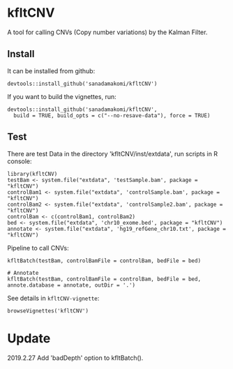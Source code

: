 # kfltCNV
A tool for calling CNVs (Copy number variations) by the Kalman Filter.

## Install
It can be installed from github:

```
devtools::install_github('sanadamakomi/kfltCNV')
```

If you want to build the vignettes, run:

```
devtools::install_github('sanadamakomi/kfltCNV', 
  build = TRUE, build_opts = c("--no-resave-data"), force = TRUE)
```

## Test 

There are test Data in the directory 'kfltCNV/inst/extdata', run scripts in R console:

```
library(kfltCNV)
testBam <- system.file("extdata", 'testSample.bam', package = "kfltCNV")
controlBam1 <- system.file("extdata", 'controlSample.bam', package = "kfltCNV")
controlBam2 <- system.file("extdata", 'controlSample2.bam', package = "kfltCNV")
controlBam <- c(controlBam1, controlBam2)
bed <- system.file("extdata", 'chr10_exome.bed', package = "kfltCNV")
annotate <- system.file("extdata", 'hg19_refGene_chr10.txt', package = "kfltCNV")
```

Pipeline to call CNVs:

```
kfltBatch(testBam, controlBamFile = controlBam, bedFile = bed)

# Annotate 
kfltBatch(testBam, controlBamFile = controlBam, bedFile = bed, annote.database = annotate, outDir = '.')
```

See details in `kfltCNV-vignette`:

```
browseVignettes('kfltCNV')
```

# Update

2019.2.27 Add 'badDepth' option to kfltBatch(). 
